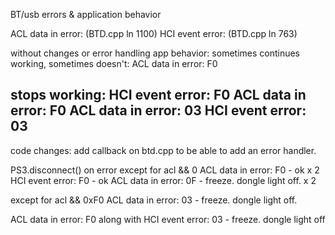 
BT/usb errors & application behavior

ACL data in error:
(BTD.cpp ln 1100)
HCI event error:
(BTD.cpp ln 763)

without changes or error handling app behavior:
sometimes continues working, sometimes doesn't:
ACL data in error: F0

stops working:
HCI event error: F0
ACL data in error: F0
ACL data in error: 03
HCI event error: 03
-----
code changes: add callback on btd.cpp to be able to add an error handler.

PS3.disconnect() on error
except for acl && 0
ACL data in error: F0 - ok x 2
HCI event error: F0 - ok
ACL data in error: 0F - freeze. dongle light off. x 2

except for acl && 0xF0
ACL data in error: 03 - freeze. dongle light off.

ACL data in error: F0 along with HCI event error: 03 - freeze. dongle light off